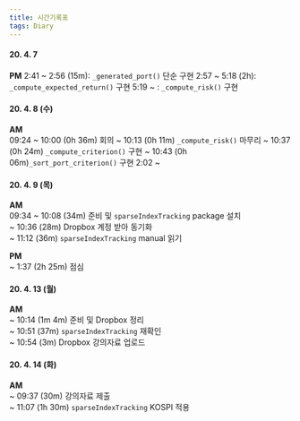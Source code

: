 ```yaml
---
title: 시간기록표
tags: Diary
---
```


<!--more-->


#### 20. 4. 7  
**PM**
2:41 ~ 2:56 (15m): `_generated_port()` 단순 구현
2:57 ~ 5:18 (2h): `_compute_expected_return()` 구현
5:19 ~ : `_compute_risk()` 구현


#### 20. 4. 8 (수)
**AM**  
09:24 ~ 10:00 (0h 36m) 회의
~ 10:13 (0h 11m) `_compute_risk()` 마무리
~ 10:37 (0h 24m) `_compute_criterion()` 구현
~ 10:43 (0h 06m)`_sort_port_criterion()` 구현
2:02 ~ 


#### 20. 4. 9 (목)
**AM**  
09:34 ~ 10:08 (34m) 준비 및 `sparseIndexTracking` package 설치  
~ 10:36 (28m) Dropbox 계정 받아 동기화  
~ 11:12 (36m) `sparseIndexTracking` manual 읽기

**PM**  
\~ 1:37 (2h 25m) 점심  


#### 20. 4. 13 (월)
**AM**  
~ 10:14 (1m 4m) 준비 및 Dropbox 정리  
~ 10:51 (37m) `sparseIndexTracking` 재확인  
~ 10:54 (3m) Dropbox 강의자료 업로드  


#### 20. 4. 14 (화)
**AM**  
~ 09:37 (30m) 강의자료 제출  
~ 11:07 (1h 30m) `sparseIndexTracking` KOSPI 적용  
